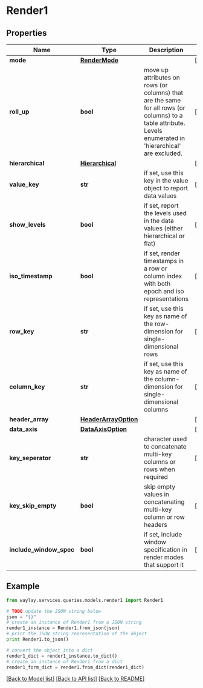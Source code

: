 # Render1


## Properties

Name | Type | Description | Notes
------------ | ------------- | ------------- | -------------
**mode** | [**RenderMode**](RenderMode.md) |  | [optional] 
**roll_up** | **bool** | move up attributes on rows (or columns) that are the same for             all rows (or columns) to a table attribute.             Levels enumerated in &#39;hierarchical&#39; are excluded. | [optional] 
**hierarchical** | [**Hierarchical**](Hierarchical.md) |  | [optional] 
**value_key** | **str** | if set, use this key in the value object to report data values | [optional] 
**show_levels** | **bool** | if set, report the levels used in the data values (either hierarchical or flat) | [optional] 
**iso_timestamp** | **bool** | if set, render timestamps in a row or column index with both epoch and iso representations | [optional] 
**row_key** | **str** | if set, use this key as name of the row-dimension for single-dimensional rows | [optional] 
**column_key** | **str** | if set, use this key as name of the column-dimension for single-dimensional columns | [optional] 
**header_array** | [**HeaderArrayOption**](HeaderArrayOption.md) |  | [optional] 
**data_axis** | [**DataAxisOption**](DataAxisOption.md) |  | [optional] 
**key_seperator** | **str** | character used to concatenate multi-key columns or rows when required | [optional] 
**key_skip_empty** | **bool** | skip empty values in concatenating multi-key column or row headers | [optional] 
**include_window_spec** | **bool** | if set, include window specification in render modes that support it | [optional] 

## Example

```python
from waylay.services.queries.models.render1 import Render1

# TODO update the JSON string below
json = "{}"
# create an instance of Render1 from a JSON string
render1_instance = Render1.from_json(json)
# print the JSON string representation of the object
print Render1.to_json()

# convert the object into a dict
render1_dict = render1_instance.to_dict()
# create an instance of Render1 from a dict
render1_form_dict = render1.from_dict(render1_dict)
```
[[Back to Model list]](../README.md#documentation-for-models) [[Back to API list]](../README.md#documentation-for-api-endpoints) [[Back to README]](../README.md)


